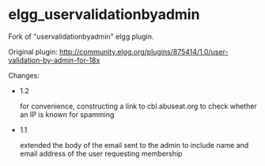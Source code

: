 elgg_uservalidationbyadmin
==========================

Fork of "uservalidationbyadmin" elgg plugin.

Original plugin:
  http://community.elgg.org/plugins/875414/1.0/user-validation-by-admin-for-18x

Changes:
* 1.2
  
  for convenience, constructing a link to cbl.abuseat.org to check
  whether an IP is known for spamming

* 1.1
  
  extended the body of the email sent to the admin to include name and 
  email address of the user requesting membership

  

